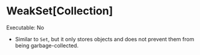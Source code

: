 # WeakSet[Collection]

Executable: No

- Similar to `Set`, but it only stores objects and does not prevent them from being garbage-collected.